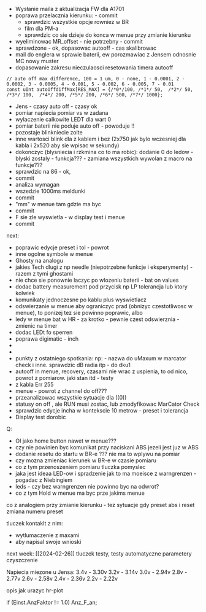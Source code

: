 - Wysłanie maila z aktualizacja FW dla A1701
- poprawa przelacznia kierunku: - commit
	- sprawdzic wszystkie opcje rowniez w BR
	- film dla PM-a
	-  sprawdzic co sie dzieje do konca w menue przy zmianie kierunku
- wyeliminowac  MR_offset - nie potrzebny - commit
- sprawdzone - ok, dopasowac autooff - cas skalibrowac
- mail do englera w sprawie baterii, ew porozmawiac z Jensem odnosnie MC nowy muster
- dopasowanie zakresu nieczulaosci resetowania timera autooff
```
// auto off max difference, 100 = 1 um, 0 - none, 1 - 0.0001, 2 - 0.0002, 3 - 0.0005, 4 - 0.001, 5 - 0.002, 6 - 0.005, 7 - 0.01
const uInt autoOffdiffMax[RES_MAX] = {/*0*/100, /*1*/ 50,  /*2*/ 50,  /*3*/ 100,  /*4*/ 200, /*5*/ 200, /*6*/ 500, /*7*/ 1000};
```
- Jens - czasy auto off - czasy ok
- pomiar napiecia pomiar vs w zadana
- wylaczenie calkowite LEDT dla wart 0
- pomiar baterii nie poduje auto off - powoduje !!
- pozostaje blinkniecie zolte
- inne wartosci blink dla z kablem i bez (2x750 jak bylo wczesniej dla kabla i 2x520 aby sie wpisac w sekundy)
- dokonczyc (blysniecia i rzkmina co to ma robic): dodanie 0 do ledow - blyski zostaly - funkcja??? - zamiana wszystkich wywolan z macro na funkcje???
- sprawdzic na 86 - ok, 
- commit
- analiza wymagan
- wszedzie 1000ms meldunki
- commit
- "mm" w menue tam gdzie ma byc
- commit
- F sie zle wyswietla - w display test i menue
- commit

next:
- poprawic edycje preset i tol - powrot
- inne ogolne symbole w menue
- Ghosty na analogu
- jakies Tech dlugi z np needle (niepotrzebne funkcje i eksperymenty) - razem z tymi ghostami
- nie chce sie ponownie laczyc po wlozeniu baterii - bat on values
- dodac battery measurement pod przycisk np LP tolerancja lub ktory kolwiek
- komunikaty jednoczesne po kablu plus wyswietlacz
- odswierzanie w menue aby ograniczyc prad (obnizyc czestotliwosc w menue), to ponizej tez sie powinno poprawic, albo
- ledy w menue bat w HR - za krotko - pewnie czest odswierznia - zmienic na timer
- dodac LEDt fo sperren
- poprawa digimatic - inch
- 
- 
- punkty z ostatniego spotkania: np: - nazwa do uMaxum w marcator check i inne. sprawdzic dB radia itp - do dku1
- autooff in menue, recovery, czasami nie wrac z uspienia, to od nico, powrot z pomiarow. jaki stan itd - testy
- z kabla Err 255
- menue - powrot z channel do off???
- przeanalizowac wszystkie sytuacje dla ((0))
- statusy on off , ale RUN musi zostac, lub zmodyfikowac MarCator Check
- sprawdzic edycje incha w kontekscie 10 metrow - preset i tolerancja
- Display test dorobic 


Q:
- OI jako home button nawet w menue???
- czy nie powinien byc komunikat przy naciskani ABS jezeli jest juz w ABS
- dodanie resetu do startu w BR-e ??? nie ma to wplywu na pomiar
- czy mozna zmieniac kierunek w BR-e w czasie pomiaru
- co z tym przenoszeniem pomiaru tluczka pomyslec
- jaka jest ideaa LED-ow i spradzenie jak to ma moeisce z warngrenzen - pogadac z Niebingiem 
- leds - czy bez warngrenzen nie powinno byc na odwrot?
- co z tym Hold w menue ma byc prze jakims menue

co z analogiem przy zmianie kierunku - tez sytuacje gdy preset abs i reset
zmiana numeru preset

tluczek kontaklt z nim:
- wytlumaczenie z maxami
- aby napisal swoje wnioski



next week: [[2024-02-26]]
tluczek
testy, testy automatyczne
parametery 
czyszczenie

Napiecia miezone u Jensa:
3.4v - 3.30v
3.2v - 3.14v
3.0v - 2.94v
2.8v - 2.77v
2.6v - 2.58v
2.4v - 2.36v
2.2v - 2.22v


opis jak urazyc hr-plot


if (Einst.AnzFaktor != 1.0) Anz_F_an;